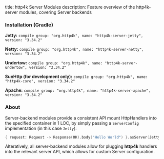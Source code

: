 title: http4k Server Modules
description: Feature overview of the http4k-server modules, covering Server backends

### Installation (Gradle)
**Jetty:** ```compile group: "org.http4k", name: "http4k-server-jetty", version: "3.34.2"```

**Netty:** ```compile group: "org.http4k", name: "http4k-server-netty", version: "3.34.2"```

**Undertow:** ```compile group: "org.http4k", name: "http4k-server-undertow", version: "3.34.2"```

**SunHttp (for development only):** ```compile group: "org.http4k", name: "http4k-core", version: "3.34.2"```

**Apache:** ```compile group: "org.http4k", name: "http4k-server-apache", version: "3.34.2"```

### About
Server-backend modules provide a consistent API mount HttpHandlers into the specified container in 1 LOC, by simply passing a `ServerConfig` implementation (in this case `Jetty`):

```kotlin
{ request: Request -> Response(OK).body("Hello World") }.asServer(Jetty(8000)).start().block()
```
Alteratively, all server-backend modules allow for plugging **http4k** handlers into the relevant server API, which allows for custom Server configuration.
